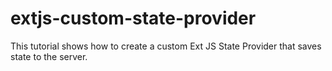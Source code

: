 # extjs-custom-state-provider

This tutorial shows how to create a custom Ext JS State Provider that saves state to the server.
